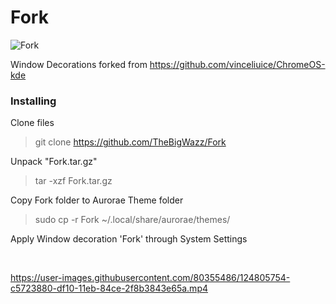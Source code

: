 # Fork 
![Fork](https://user-images.githubusercontent.com/80355486/124805307-2fd6a900-df10-11eb-9e31-89aa3d1eaac9.png)

Window Decorations forked from https://github.com/vinceliuice/ChromeOS-kde

### Installing

Clone files
> git clone https://github.com/TheBigWazz/Fork


Unpack "Fork.tar.gz" 
> tar -xzf Fork.tar.gz


Copy Fork folder to Aurorae Theme folder
> sudo cp -r Fork ~/.local/share/aurorae/themes/

Apply Window decoration 'Fork' through System Settings

<br />


https://user-images.githubusercontent.com/80355486/124805754-c5723880-df10-11eb-84ce-2f8b3843e65a.mp4

